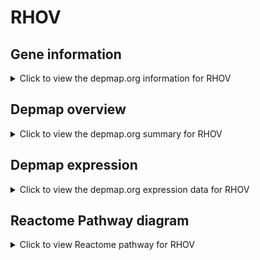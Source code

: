 <h1>RHOV</h1>

<h2>Gene information</h2>
<details>
  <summary>Click to view the depmap.org information for RHOV</summary>
  <iframe src="https://depmap.org/portal/gene/RHOV?tab=about" style="border:none;width:100%;height:800px"></iframe>
</details>

<h2>Depmap overview</h2>
<details>
  <summary>Click to view the depmap.org summary for RHOV</summary>
  <iframe src="https://depmap.org/portal/gene/RHOV?tab=overview" style="border:none;width:100%;height:800px"></iframe>
</details>

<h2>Depmap expression</h2>
<details>
  <summary>Click to view the depmap.org expression data for RHOV</summary>
  <iframe src="https://depmap.org/portal/gene/RHOV?tab=characterization" style="border:none;width:100%;height:800px"></iframe>
</details>



<h2>Reactome Pathway diagram</h2>
<details>
  <summary>Click to view Reactome pathway for RHOV</summary>
  <p>Rho GTPase cycle</p>
  <iframe src="https://reactome.org/PathwayBrowser/#/R-HSA-194840" style="border:none;width:100%;height:800px"></iframe>
</details>



